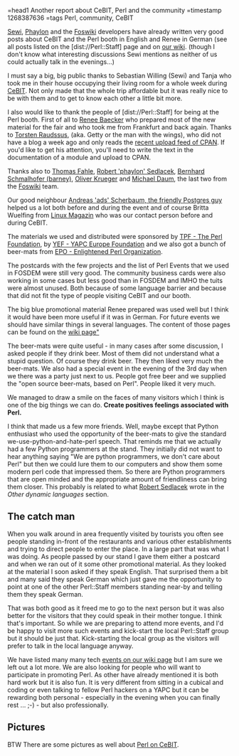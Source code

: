 =head1 Another report about CeBIT, Perl and the community
=timestamp 1268387636
=tags Perl, community, CeBIT


<a href="http://padre-ide.de/blog/?p=111">Sewi</a>,
<a href="http://blogs.perl.org/users/robert_phaylon_sedlacek/2010/03/perl-in-germany-my-cebit-recap.html">Phaylon</a>
and the <a href="http://blog.foswiki.org/2010/03/foswiki-on-cebit-2010/">Foswiki</a> developers
have already written very good posts about CeBIT and the Perl booth in English
and Renee in German (see all posts listed on the [dist://Perl::Staff] page and on 
<a href="http://www.perlfoundation.org/perl5/index.cgi?events_2010_cebit">our wiki</a>.
(though I don't know what interesting discussions Sewi mentions as neither of us could actually talk in the evenings...)

I must say a big, big public thanks to Sebastian Willing (Sewi) and Tanja who took me in their house occupying their living room
for a whole week during <a href="http://www.cebit.de/">CeBIT</a>. Not only made that the whole trip affordable 
but it was really nice to be with them and to get to know each other a little bit more.

I also would like to thank the people of [dist://Perl::Staff] for being at the Perl booth. First of all
to <a href="http://reneeb-perlblog.blogspot.com/">Renee Baecker</a> who prepared most of the new material
for the fair and who took me from Frankfurt and back again. Thanks to <a href="http://www.raudssus.de/">Torsten Raudssus</a>, 
(aka. Getty or the man with the wings), who did not have a blog a week ago and only reads the 
<a href="http://search.cpan.org/recent">recent upload feed of CPAN</a>.
If you'd like to get his attention, you'll need to write the text in the documentation of a module and upload to CPAN.

Thanks also to <a href="http://perl-howto.de/">Thomas Fahle</a>, 
<a href="http://www.catalyzed.org/mt/mt-cp.cgi?__mode=view&id=34&blog_id=1">Robert 'phaylon' Sedlacek</a>, 
<a href="http://use.perl.org/~Bernhard/journal/">Bernhard Schmalhofer (barney)</a>, 
<a href="http://foswiki.org/Main/OliverKrueger">Oliver Krueger</a> and 
<a href="http://michaeldaumconsulting.com/">Michael Daum</a>, the last two from the 
<a href="http://foswiki.org/">Foswiki</a> team.

Our good neighbour <a href="http://andreas.scherbaum.la/blog/">Andreas 'ads' Scherbaum, the friendly Postgres guy</a>
helped us a lot both before and during the event and of course Britta Wuelfing from 
<a href="http://www.linux-magazin.de/">Linux Magazin</a> who was our contact person before and during CeBIT.

The materials we used and distributed were sponsored by <a href="http://www.perlfoundation.org/">TPF - The Perl Foundation</a>, 
by <a href="http://www.yapceurope.org/">YEF - YAPC Europe Foundation</a> and we also got a bunch of beer-mats 
from <a href="http://www.enlightenedperl.org/">EPO - Enlightened Perl Organization</a>. 

The postcards with the few projects and the list of Perl Events that we used in FOSDEM were still very good. 
The community business cards were also working in some cases but less good than in FOSDEM and IMHO the tuits were 
almost unused. Both because of some language barrier and because that did not fit the type of people visiting CeBIT
and our booth.

The big blue promotional material Renee prepared was used well but I think it would have been more useful if it was in
German. For future events we should have similar things in several languages. The content of those pages can be
found on the <a href="http://www.perlfoundation.org/perl5/index.cgi?events_2010_cebit">wiki page"</a>

The beer-mats were quite useful - in many cases after some discussion, I asked people if they drink beer. Most of them
did not understand what a stupid question. Of course they drink beer. They then liked very much the beer-mats.
We also had a special event in the evening of the 3rd day when we there was a party just next to us. People 
got free beer and we supplied the "open source beer-mats, based on Perl". People liked it very much.

We managed to draw a smile on the faces of many visitors which I think is one of the big things we can do. 
<b>Create positives feelings associated with Perl.</b>

I think that made us a few more friends. Well, maybe except that Python enthusiast who used the opportunity of the 
beer-mats to give the standard we-use-python-and-hate-perl speech. That reminds me that we actually had a few Python
programmers at the stand. They initially did not want to hear anything saying 
"We are python programmers, we don't care about Perl" but then we could lure them to our computers and show them some
modern perl code that impressed them. So there are Python programmers that are open minded and the appropriate amount
of friendliness can bring them closer. This probably is related to what 
<a href="http://blogs.perl.org/users/robert_phaylon_sedlacek/2010/03/perl-in-germany-my-cebit-recap.html">Robert Sedlacek</a> 
wrote in the <i>Other dynamic languages</i> section.

<h2>The catch man</h2>

When you walk around in area frequently visited by tourists you often see people standing in-front of 
the restaurants and various other establishments and trying to direct people to enter the place. 
In a large part that was what I was doing. As people passed by our stand I gave them either a postcard 
and when we ran out of it some other promotional material. As they looked at the material I soon asked
if they speak English. That surprised them a bit and many said they speak German which just gave me the 
opportunity to point at one of the other Perl::Staff members standing near-by and telling them they
speak German.

That was both good as it freed me to go to the next person but it was also better for the visitors that 
they could speak in their mother tongue. I think that's important. So while we are preparing to attend
more events, and I'd be happy to visit more such events and kick-start the local Perl::Staff group but
it should be just that. Kick-starting the local group as the visitors will prefer to talk in the local 
language anyway.

We have listed many many tech <a href="http://www.perlfoundation.org/perl5/index.cgi?events">events on our wiki page</a>
but I am sure we left out a lot more. We are also looking for people who will want to participate in 
promoting Perl. As other have already mentioned it is both hard work but it is also fun. It is very different from
sitting in a cubical and coding or even talking to fellow Perl hackers on a YAPC but it can be rewarding 
both personal - especially in the evening when you can finally rest ... ;-) - but also professionally.

<h2>Pictures</h2>

BTW There are some pictures as well about <a href="http://cebit.perl-magazin.de/gallery.html">Perl on CeBIT</a>.


